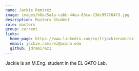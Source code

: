 ```yaml
---
name: Jackie Ramirez
image: images/b8ac5a1a-cabb-44ea-83ca-23dc997f64f3.jpg
description: Masters Student
role: masters
group: current
links:
  home-page: https://www.linkedin.com/in/ltjackieramirez
  email: jackie.ramirez@uconn.edu
  github: jdramirez1
---
```


Jackie is an M.Eng. student in the EL GATO Lab.
